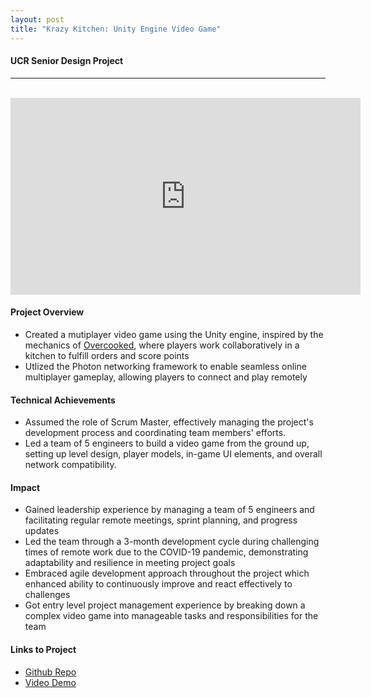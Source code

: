```yaml
---
layout: post
title: "Krazy Kitchen: Unity Engine Video Game"
---
```

#### UCR Senior Design Project
---
<br>

<iframe width="560" height="315" src="https://www.youtube.com/embed/16-g_YCpumI" title="YouTube video player" frameborder="0" allow="accelerometer; autoplay; clipboard-write; encrypted-media; gyroscope; picture-in-picture; web-share" allowfullscreen></iframe>

#### Project Overview

* Created a mutiplayer video game using the Unity engine, inspired by the mechanics of [Overcooked](https://ghosttowngames.com/overcooked/), where players work collaboratively in a kitchen to fulfill orders and score points
* Utlized the Photon networking framework to enable seamless online multiplayer gameplay, allowing players to connect and play remotely

#### Technical Achievements

* Assumed the role of Scrum Master, effectively managing the project's development process and coordinating team members' efforts.
* Led a team of 5 engineers to build a video game from the ground up, setting up level design, player models, in-game UI elements, and overall network compatibility.

#### Impact

* Gained leadership experience by managing a team of 5 engineers and  facilitating regular remote meetings, sprint planning, and progress updates
* Led the team through a 3-month development cycle during challenging times of remote work due to the COVID-19 pandemic, demonstrating adaptability and resilience in meeting project goals
* Embraced agile development approach throughout the project which enhanced ability to continuously improve and react effectively to challenges
* Got entry level project management experience by breaking down a complex video game into manageable tasks and responsibilities for the team

#### Links to Project
* [Github Repo](https://github.com/athom031/KrazyKitchen)
* [Video Demo](https://www.youtube.com/watch?v=16-g_YCpumI)
